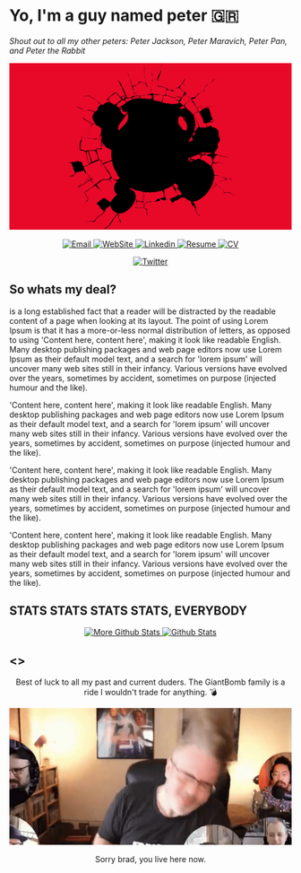 # Yo, I'm a guy named peter 🇬🇷
*Shout out to all my other peters: Peter Jackson, Peter Maravich, Peter Pan, and Peter the Rabbit*


![Header Image](profile_header.png)


<p align="center">
    <a href="mailto: pkeresdev@gmail.com">
        <img alt="Email" src="https://img.shields.io/badge/Email-%231DA1F2.svg?&style=for-the-badge&logo=Gmail&logoColor=red&color=gray"/>
    </a>
    <a href="https://pkeres.com">
        <img alt="WebSite" src="https://img.shields.io/badge/WebSite-%231DA1F2.svg?&style=for-the-badge&logo=HomeAdvisor&logoColor=red&color=lightblue"/>
    </a>
    <a href=" www.linkedin.com/in/peter-keres-dev">
        <img alt="Linkedin" src="https://img.shields.io/badge/linkedin-%231DA1F2.svg?&style=for-the-badge&logo=linkedin&logoColor=white&color=blue"/>
    </a>
    <a href="https://drive.google.com/file/d/1Eqz0NKZNm0pEiKds11Kn57Y8IJZaSXdG/view?usp=sharing">
        <img alt="Resume" src="https://img.shields.io/badge/Resume-%231DA1F2.svg?&style=for-the-badge&logo=DocuSign&logoColor=red&color=lightblue"/>
    </a>
    <a href="https://drive.google.com/file/d/1ZQKYXies5m3nZSCsQdmoGxi4XM3TQ4_L/view?usp=sharing">
        <img alt="CV" src="https://img.shields.io/badge/CV-%231DA1F2.svg?&style=for-the-badge&logo=googledrive&logoColor=red&color=lightblue"/>
    </a>
</p>

<p align="center">
    <a href="https://twitter.com/PkeresDev">
    <img alt="Twitter" src="https://github-readme-twitter.gazf.vercel.app/api?id=pkeresdev&layout=wide&show_retweet=off&show_replay=off&show_border=on"/>
    </a>
</p>

## So whats my deal?

 is a long established fact that a reader will be distracted by the readable content of a page when looking at its layout. The point of using Lorem Ipsum is that it has a more-or-less normal distribution of letters, as opposed to using 'Content here, content here', making it look like readable English. Many desktop publishing packages and web page editors now use Lorem Ipsum as their default model text, and a search for 'lorem ipsum' will uncover many web sites still in their infancy. Various versions have evolved over the years, sometimes by accident, sometimes on purpose (injected humour and the like).

<!-- ###### Wait you read?
https://github.com/theFr1nge/goodreads-readme
[![github-readme-twitter](https://github-readme-twitter.gazf.vercel.app/api?id=pkeresdev&layout=wide&show_retweet=off&show_replay=off&show_border=on)](https://twitter.com/PkeresDev) -->

'Content here, content here', making it look like readable English. Many desktop publishing packages and web page editors now use Lorem Ipsum as their default model text, and a search for 'lorem ipsum' will uncover many web sites still in their infancy. Various versions have evolved over the years, sometimes by accident, sometimes on purpose (injected humour and the like).

<!-- ###### PRO-GAMER ALERT
Need to make this!
[![github-readme-twitter](https://github-readme-twitter.gazf.vercel.app/api?id=pkeresdev&layout=wide&show_retweet=off&show_replay=off&show_border=on)](https://twitter.com/PkeresDev) -->

'Content here, content here', making it look like readable English. Many desktop publishing packages and web page editors now use Lorem Ipsum as their default model text, and a search for 'lorem ipsum' will uncover many web sites still in their infancy. Various versions have evolved over the years, sometimes by accident, sometimes on purpose (injected humour and the like).

<!-- ###### Want more of my writing
[![Omid Nikrah Medium](https://github-readme-medium.vercel.app/?username=omidnikrah&limit=1)](https://medium.com/@omidnikrah) -->


'Content here, content here', making it look like readable English. Many desktop publishing packages and web page editors now use Lorem Ipsum as their default model text, and a search for 'lorem ipsum' will uncover many web sites still in their infancy. Various versions have evolved over the years, sometimes by accident, sometimes on purpose (injected humour and the like).


## STATS STATS STATS STATS, EVERYBODY

<p align="center">
    <a href="#">
    <img alt="More Github Stats" src="https://github-readme-stats.vercel.app/api?username=peterkeres&show_icons=true&count_private=true&theme=dark"/>
    </a>
    <a href="#">
    <img alt="Github Stats" src="https://github-readme-stats.vercel.app/api/top-langs/?username=peterkeres&layout=compact&theme=dark"/>
    </a>
</p>

<!-- <p align="center">
    <a href="https://twitter.com/PkeresDev">
    <img alt="Statck Overflow" src="https://github-readme-stackoverflow.vercel.app/?userID=6558042&theme=dark"/>
    </a>
</p> -->

## <>

<p align="center">
    Best of luck to all my past and current duders. The GiantBomb family is a ride I wouldn't trade for anything. 💣
</p>

<p align="center">
    <img alt="GiantBomb" src="bradGoingHam.gif"/>
</p>

<p align="center">
   Sorry brad, you live here now.
</p>

